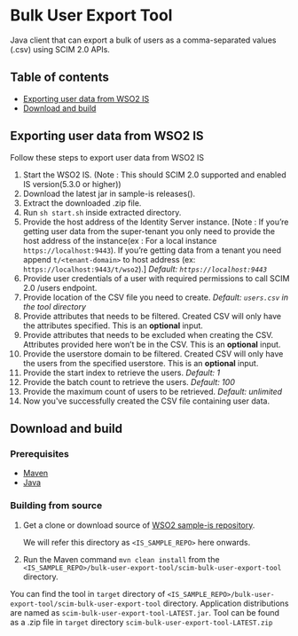 # Bulk User Export Tool

Java client that can export a bulk of users as a comma-separated values (.csv) using SCIM 2.0 APIs.

## Table of contents

- [Exporting user data from WSO2 IS](#exporting-user-data-from-wso2-is)
- [Download and build](#download-and-build)

## Exporting user data from WSO2 IS

Follow these steps to export user data from WSO2 IS

1. Start the WSO2 IS. (Note : This should SCIM 2.0 supported and enabled IS version(5.3.0 or higher))
2. Download the latest jar in sample-is releases().
3. Extract the downloaded .zip file.
4. Run `sh start.sh` inside extracted directory.
5. Provide the host address of the Identity Server instance.
[Note : If you’re getting user data from the super-tenant you only need to provide the host address 
of the instance(ex : For a local instance `https://localhost:9443`). If you’re getting data from a tenant you need 
append `t/<tenant-domain>` to host address (ex: `https://localhost:9443/t/wso2`).] *Default: `https://localhost:9443`*
6. Provide user credentials of a user with required permissions to call SCIM 2.0 /users endpoint.
7. Provide location of the CSV file you need to create. *Default: `users.csv` in the tool directory*
8. Provide attributes that needs to be filtered. Created CSV will only have the attributes specified. 
This is an **optional** input.
9. Provide attributes that needs to be excluded when creating the CSV. Attributes provided here won’t be in the CSV. 
This is an **optional** input.
10. Provide the userstore domain to be filtered. Created CSV will only have the users from the specified userstore.
This is an **optional** input.
11. Provide the start index to retrieve the users. *Default: 1*
12. Provide the batch count to retrieve the users. *Default: 100*
13. Provide the maximum count of users to be retrieved. *Default: unlimited*
14. Now you've successfully created the CSV file containing user data.

## Download and build

### Prerequisites

* [Maven](https://maven.apache.org/download.cgi)
* [Java](http://www.oracle.com/technetwork/java/javase/downloads)

### Building from source

1. Get a clone or download source of [WSO2 sample-is repository](https://github.com/wso2/samples-is).

   We will refer this directory as `<IS_SAMPLE_REPO>` here onwards.
2. Run the Maven command `mvn clean install` from the `<IS_SAMPLE_REPO>/bulk-user-export-tool/scim-bulk-user-export-tool` directory.

You can find the tool in `target` directory of `<IS_SAMPLE_REPO>/bulk-user-export-tool/scim-bulk-user-export-tool`
directory.
Application distributions are named as `scim-bulk-user-export-tool-LATEST.jar`.
Tool can be found as a .zip file in `target` directory `scim-bulk-user-export-tool-LATEST.zip`